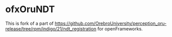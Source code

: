 # ofxOruNDT
This is fork of a part of https://github.com/OrebroUniversity/perception_oru-release/tree/rpm/indigo/21/ndt_registration for openFrameworks.
